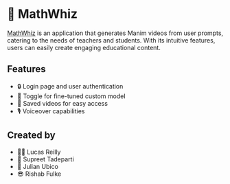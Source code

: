 # 🧠 MathWhiz

[MathWhiz](mathwhiz.biz) is an application that generates Manim videos from user prompts, catering to the needs of teachers and students. With its intuitive features, users can easily create engaging educational content.

## Features

- 🔒 Login page and user authentication
- 🔁 Toggle for fine-tuned custom model
- 💾 Saved videos for easy access
- 🎙️ Voiceover capabilities

## Created by

- 🧖‍♂️ Lucas Reilly
- 🏓 Supreet Tadeparti
- 🦠 Julian Ubico
- 😎 Rishab Fulke
